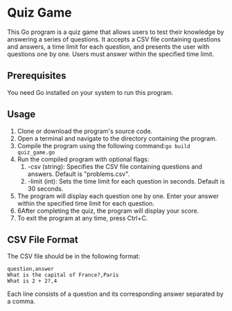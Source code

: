 # Quiz Game 

This Go program is a quiz game that allows users to test their knowledge by answering a series of questions. It accepts a CSV file containing questions and answers, a time limit for each question, and presents the user with questions one by one. Users must answer within the specified time limit.

## Prerequisites

You need Go installed on your system to run this program.

## Usage

1. Clone or download the program's source code.
2. Open a terminal and navigate to the directory containing the program.
3. Compile the program using the following command:```go build quiz_game.go```
4. Run the compiled program with optional flags:
   1. -csv (string): Specifies the CSV file containing questions and answers. Default is "problems.csv".
   2. -limit (int): Sets the time limit for each question in seconds. Default is 30 seconds.
5. The program will display each question one by one. Enter your answer within the specified time limit for each question.
6. 6After completing the quiz, the program will display your score.
7. To exit the program at any time, press Ctrl+C.

## CSV File Format

The CSV file should be in the following format:

```
question,answer
What is the capital of France?,Paris
What is 2 + 2?,4
```

Each line consists of a question and its corresponding answer separated by a comma.
